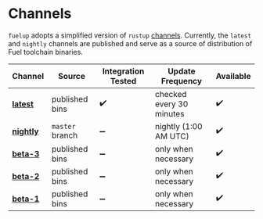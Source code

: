 # Channels

`fuelup` adopts a simplified version of `rustup` [channels](https://rust-lang.github.io/rustup/concepts/channels.html). Currently, the `latest` and `nightly` channels are published and serve as a source of distribution of Fuel toolchain binaries.

| Channel       | Source          | Integration Tested   | Update Frequency         | Available |
| ------------- | --------------- | -------------------- | ------------------------ | --------- |
| **[latest]**  | published bins  | ✔️                    | checked every 30 minutes  | ✔️         |
| **[nightly]** | `master` branch | ➖                   | nightly (1:00 AM UTC)     | ✔️         |
| **[beta-3]**  | published bins  | ➖                   | only when necessary       | ✔️         |
| **[beta-2]**  | published bins  | ➖                   | only when necessary       | ✔️         |
| **[beta-1]**  | published bins  | ➖                   | only when necessary       | ✔️         |

[latest]: latest.html
[nightly]: nightly.html
[beta-3]: beta-3.html
[beta-2]: beta-2.html
[beta-1]: beta-1.html
